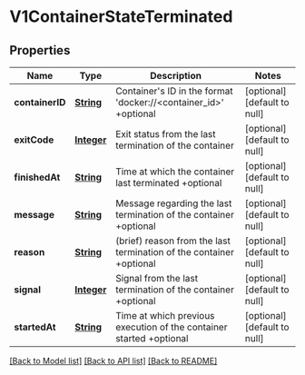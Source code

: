 # V1ContainerStateTerminated
## Properties

Name | Type | Description | Notes
------------ | ------------- | ------------- | -------------
**containerID** | [**String**](string.md) | Container&#39;s ID in the format &#39;docker://&lt;container_id&gt;&#39; +optional | [optional] [default to null]
**exitCode** | [**Integer**](integer.md) | Exit status from the last termination of the container | [optional] [default to null]
**finishedAt** | [**String**](string.md) | Time at which the container last terminated +optional | [optional] [default to null]
**message** | [**String**](string.md) | Message regarding the last termination of the container +optional | [optional] [default to null]
**reason** | [**String**](string.md) | (brief) reason from the last termination of the container +optional | [optional] [default to null]
**signal** | [**Integer**](integer.md) | Signal from the last termination of the container +optional | [optional] [default to null]
**startedAt** | [**String**](string.md) | Time at which previous execution of the container started +optional | [optional] [default to null]

[[Back to Model list]](../README.md#documentation-for-models) [[Back to API list]](../README.md#documentation-for-api-endpoints) [[Back to README]](../README.md)

